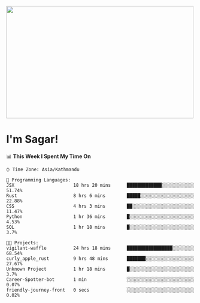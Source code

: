 
<img src="https://media.giphy.com/media/3ornk57KwDXf81rjWM/giphy.gif" width="500" height="300" frameBorder="0" class="giphy-embed" allowFullScreen></img>

#   I'm Sagar!

<!--START_SECTION:waka-->
📊 **This Week I Spent My Time On** 

```text
⌚︎ Time Zone: Asia/Kathmandu

💬 Programming Languages: 
JSX                      18 hrs 20 mins      █████████████░░░░░░░░░░░░   51.74% 
Rust                     8 hrs 6 mins        █████░░░░░░░░░░░░░░░░░░░░   22.88% 
CSS                      4 hrs 3 mins        ██░░░░░░░░░░░░░░░░░░░░░░░   11.47% 
Python                   1 hr 36 mins        █░░░░░░░░░░░░░░░░░░░░░░░░   4.53% 
SQL                      1 hr 18 mins        █░░░░░░░░░░░░░░░░░░░░░░░░   3.7%

🐱‍💻 Projects: 
vigilant-waffle          24 hrs 18 mins      █████████████████░░░░░░░░   68.54% 
curly_apple_rust         9 hrs 48 mins       ███████░░░░░░░░░░░░░░░░░░   27.67% 
Unknown Project          1 hr 18 mins        █░░░░░░░░░░░░░░░░░░░░░░░░   3.7% 
Career-Spotter-bot       1 min               ░░░░░░░░░░░░░░░░░░░░░░░░░   0.07% 
friendly-journey-front   0 secs              ░░░░░░░░░░░░░░░░░░░░░░░░░   0.02%

```


<!--END_SECTION:waka-->
